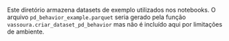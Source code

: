 Este diretório armazena datasets de exemplo utilizados nos notebooks.
O arquivo `pd_behavior_example.parquet` seria gerado pela função
`vassoura.criar_dataset_pd_behavior` mas não é incluído aqui por
limitações de ambiente.
